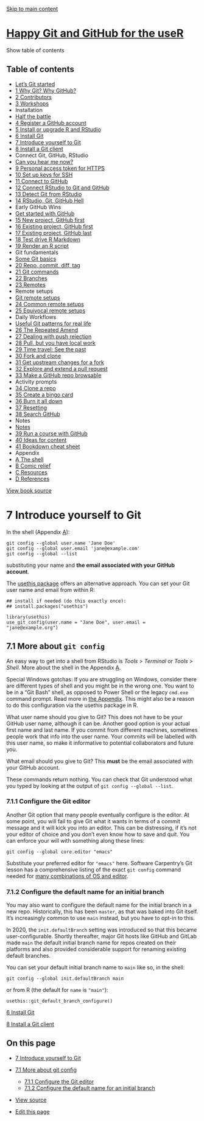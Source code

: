 <a href="hello-git.html#content" class="sr-only sr-only-focusable">Skip to main content</a>

[Happy Git and GitHub for the useR](index.html)
===============================================

<span class="sr-only">Show table of contents</span>

Table of contents
-----------------

-   [Let’s Git started](index.html)
-   [<span class="header-section-number">1</span> Why Git? Why GitHub?](big-picture.html)
-   [<span class="header-section-number">2</span> Contributors](contrib.html)
-   [<span class="header-section-number">3</span> Workshops](workshops.html)
-   Installation
-   [Half the battle](install-intro.html)
-   [<span class="header-section-number">4</span> Register a GitHub account](github-acct.html)
-   [<span class="header-section-number">5</span> Install or upgrade R and RStudio](install-r-rstudio.html)
-   [<span class="header-section-number">6</span> Install Git](install-git.html)
-   <a href="hello-git.html" class="active"><span class="header-section-number">7</span> Introduce yourself to Git</a>
-   [<span class="header-section-number">8</span> Install a Git client](git-client.html)
-   Connect Git, GitHub, RStudio
-   [Can you hear me now?](connect-intro.html)
-   [<span class="header-section-number">9</span> Personal access token for HTTPS](https-pat.html)
-   [<span class="header-section-number">10</span> Set up keys for SSH](ssh-keys.html)
-   [<span class="header-section-number">11</span> Connect to GitHub](push-pull-github.html)
-   [<span class="header-section-number">12</span> Connect RStudio to Git and GitHub](rstudio-git-github.html)
-   [<span class="header-section-number">13</span> Detect Git from RStudio](rstudio-see-git.html)
-   [<span class="header-section-number">14</span> RStudio, Git, GitHub Hell](troubleshooting.html)
-   Early GitHub Wins
-   [Get started with GitHub](usage-intro.html)
-   [<span class="header-section-number">15</span> New project, GitHub first](new-github-first.html)
-   [<span class="header-section-number">16</span> Existing project, GitHub first](existing-github-first.html)
-   [<span class="header-section-number">17</span> Existing project, GitHub last](existing-github-last.html)
-   [<span class="header-section-number">18</span> Test drive R Markdown](rmd-test-drive.html)
-   [<span class="header-section-number">19</span> Render an R script](r-test-drive.html)
-   Git fundamentals
-   [Some Git basics](git-intro.html)
-   [<span class="header-section-number">20</span> Repo, commit, diff, tag](git-basics.html)
-   [<span class="header-section-number">21</span> Git commands](git-commands.html)
-   [<span class="header-section-number">22</span> Branches](git-branches.html)
-   [<span class="header-section-number">23</span> Remotes](git-remotes.html)
-   Remote setups
-   [Git remote setups](remote-scenarios-intro.html)
-   [<span class="header-section-number">24</span> Common remote setups](common-remote-setups.html)
-   [<span class="header-section-number">25</span> Equivocal remote setups](equivocal.html)
-   Daily Workflows
-   [Useful Git patterns for real life](workflows-intro.html)
-   [<span class="header-section-number">26</span> The Repeated Amend](repeated-amend.html)
-   [<span class="header-section-number">27</span> Dealing with push rejection](push-rejected.html)
-   [<span class="header-section-number">28</span> Pull, but you have local work](pull-tricky.html)
-   [<span class="header-section-number">29</span> Time travel: See the past](time-travel-see-past.html)
-   [<span class="header-section-number">30</span> Fork and clone](fork-and-clone.html)
-   [<span class="header-section-number">31</span> Get upstream changes for a fork](upstream-changes.html)
-   [<span class="header-section-number">32</span> Explore and extend a pull request](pr-extend.html)
-   [<span class="header-section-number">33</span> Make a GitHub repo browsable](workflows-browsability.html)
-   Activity prompts
-   [<span class="header-section-number">34</span> Clone a repo](clone.html)
-   [<span class="header-section-number">35</span> Create a bingo card](bingo.html)
-   [<span class="header-section-number">36</span> Burn it all down](burn.html)
-   [<span class="header-section-number">37</span> Resetting](reset.html)
-   [<span class="header-section-number">38</span> Search GitHub](search.html)
-   Notes
-   [Notes](notes-intro.html)
-   [<span class="header-section-number">39</span> Run a course with GitHub](classroom-overview.html)
-   [<span class="header-section-number">40</span> Ideas for content](ideas-for-content.html)
-   [<span class="header-section-number">41</span> Bookdown cheat sheet](bookdown-cheat-sheet.html)
-   Appendix
-   [<span class="header-section-number">A</span> The shell](shell.html)
-   [<span class="header-section-number">B</span> Comic relief](comic-relief.html)
-   [<span class="header-section-number">C</span> Resources](resources.html)
-   [<span class="header-section-number">D</span> References](references.html)

<a href="https://github.com/jennybc/happy-git-with-r" id="book-repo">View book source <em></em></a>

<span class="header-section-number">7</span> Introduce yourself to Git<a href="hello-git.html#hello-git" class="anchor"><em></em></a>
=====================================================================================================================================

In the shell (Appendix [A](shell.html#shell)):

    git config --global user.name 'Jane Doe'
    git config --global user.email 'jane@example.com'
    git config --global --list

substituting your name and **the email associated with your GitHub account**.

The [usethis package](https://usethis.r-lib.org) offers an alternative approach. You can set your Git user name and email from within R:

    ## install if needed (do this exactly once):
    ## install.packages("usethis")

    library(usethis)
    use_git_config(user.name = "Jane Doe", user.email = "jane@example.org")

<span class="header-section-number">7.1</span> More about `git config`<a href="hello-git.html#more-about-git-config" class="anchor"><em></em></a>
-------------------------------------------------------------------------------------------------------------------------------------------------

An easy way to get into a shell from RStudio is *Tools &gt; Terminal* or *Tools &gt; Shell*. More about the shell in the Appendix [A](shell.html#shell).

Special Windows gotchas: If you are struggling on Windows, consider there are different types of shell and you might be in the wrong one. You want to be in a “Git Bash” shell, as opposed to Power Shell or the legacy `cmd.exe` command prompt. Read more in [the Appendix](shell.html#windows-shell-hell). This might also be a reason to do this configuration via the usethis package in R.

What user name should you give to Git? This does not have to be your GitHub user name, although it can be. Another good option is your actual first name and last name. If you commit from different machines, sometimes people work that info into the user name. Your commits will be labelled with this user name, so make it informative to potential collaborators and future you.

What email should you give to Git? This **must** be the email associated with your GitHub account.

These commands return nothing. You can check that Git understood what you typed by looking at the output of `git config --global --list`.

### <span class="header-section-number">7.1.1</span> Configure the Git editor<a href="hello-git.html#git-editor" class="anchor"><em></em></a>

Another Git option that many people eventually configure is the editor. At some point, you will fail to give Git what it wants in terms of a commit message and it will kick you into an editor. This can be distressing, if it’s not your editor of choice and you don’t even know how to save and quit. You can enforce your will with something along these lines:

    git config --global core.editor "emacs"

Substitute your preferred editor for `"emacs"` here. Software Carpentry’s Git lesson has a comprehensive listing of the exact `git config` command needed for [many combinations of OS and editor](http://swcarpentry.github.io/git-novice/02-setup/).

### <span class="header-section-number">7.1.2</span> Configure the default name for an initial branch<a href="hello-git.html#configure-the-default-name-for-an-initial-branch" class="anchor"><em></em></a>

You may also want to configure the default name for the initial branch in a new repo. Historically, this has been `master`, as that was baked into Git itself. It’s increasingly common to use `main` instead, but you have to opt-in to this.

In 2020, the `init.defaultBranch` setting was introduced so that this became user-configurable. Shortly thereafter, major Git hosts like GitHub and GitLab made `main` the default initial branch name for repos created on their platforms and also provided considerable support for renaming existing default branches.

You can set your default initial branch name to `main` like so, in the shell:

    git config --global init.defaultBranch main

or from R (the default for `name` is `"main"`):

    usethis::git_default_branch_configure()

[<span class="header-section-number">6</span> Install Git](install-git.html)

[<span class="header-section-number">8</span> Install a Git client](git-client.html)

On this page
------------

-   <a href="hello-git.html#hello-git" class="nav-link"><span class="header-section-number">7</span> Introduce yourself to Git</a>
-   <a href="hello-git.html#more-about-git-config" class="nav-link"><span class="header-section-number">7.1</span> More about git config</a>
    -   <a href="hello-git.html#git-editor" class="nav-link"><span class="header-section-number">7.1.1</span> Configure the Git editor</a>
    -   <a href="hello-git.html#configure-the-default-name-for-an-initial-branch" class="nav-link"><span class="header-section-number">7.1.2</span> Configure the default name for an initial branch</a>

-   <a href="https://github.com/jennybc/happy-git-with-r/blob/master/install-introduce-self-git.Rmd" id="book-source">View source <em></em></a>
-   <a href="https://github.com/jennybc/happy-git-with-r/edit/master/install-introduce-self-git.Rmd" id="book-edit">Edit this page <em></em></a>
